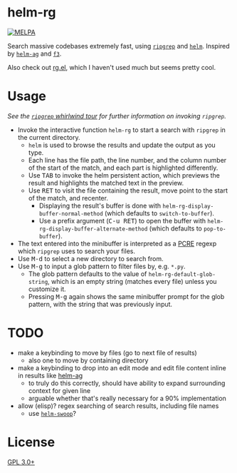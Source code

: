 helm-rg
=======

[![MELPA](https://melpa.org/packages/helm-rg-badge.svg)](https://melpa.org/#/helm-rg)

Search massive codebases extremely fast, using [`ripgrep`](https://github.com/BurntSushi/ripgrep) and [`helm`](https://github.com/emacs-helm/helm). Inspired by [`helm-ag`](https://github.com/syohex/emacs-helm-ag) and [`f3`](https://github.com/cosmicexplorer/f3).

Also check out [rg.el](https://github.com/dajva/rg.el), which I haven't used much but seems pretty cool.

# Usage

*See the [`ripgrep` whirlwind tour](https://github.com/BurntSushi/ripgrep#whirlwind-tour) for further information on invoking `ripgrep`.*

- Invoke the interactive function `helm-rg` to start a search with `ripgrep` in the current directory.
    - `helm` is used to browse the results and update the output as you type.
    - Each line has the file path, the line number, and the column number of the start of the match, and each part is highlighted differently.
    - Use <kbd>TAB</kbd> to invoke the helm persistent action, which previews the result and highlights the matched text in the preview.
    - Use <kbd>RET</kbd> to visit the file containing the result, move point to the start of the match, and recenter.
        - Displaying the result's buffer is done with `helm-rg-display-buffer-normal-method` (which defaults to `switch-to-buffer`).
        - Use a prefix argument (<kbd>C-u RET</kbd>) to open the buffer with `helm-rg-display-buffer-alternate-method` (which defaults to `pop-to-buffer`).
- The text entered into the minibuffer is interpreted as a [PCRE](https://pcre.org) regexp which `ripgrep` uses to search your files.
- Use <kbd>M-d</kbd> to select a new directory to search from.
- Use <kbd>M-g</kbd> to input a glob pattern to filter files by, e.g. `*.py`.
    - The glob pattern defaults to the value of `helm-rg-default-glob-string`, which is an empty string (matches every file) unless you customize it.
    - Pressing <kbd>M-g</kbd> again shows the same minibuffer prompt for the glob pattern, with the string that was previously input.

# TODO

- make a keybinding to move by files (go to next file of results)
    - also one to move by containing directory
- make a keybinding to drop into an edit mode and edit file content inline in results like [helm-ag](https://github.com/syohex/emacs-helm-ag)
    - to truly do this correctly, should have ability to expand surrounding context for given line
    - arguable whether that's really necessary for a 90% implementation
- allow (elisp)? regex searching of search results, including file names
    - use [`helm-swoop`](https://github.com/ShingoFukuyama/helm-swoop)?

# License

[GPL 3.0+](./LICENSE)

